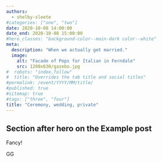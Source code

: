 ```yaml
---
authors:
  - shelby-sleete
#categories: ["one", "two"]
date: 2020-10-08 14:00:00
date_end: 2020-10-08 15:00:00
#hero_classes: "background-color--main-dark color--white"
meta:
  description: "When we actually get married."
  image:
    alt: "Facade of Pops for Italian in Ferndale"
    src: 1200x630/gazebo.jpg
#  robots: "index,follow"
#  title: "Overrides the tab title and social titles"
#permalink: /event/YYYY/MM/title/
#published: true
#sitemap: true
#tags: ["three", "four"]
title: "Ceremony, wedding, private"
---
```


## Section after hero on the Example post

Fancy!

GG
